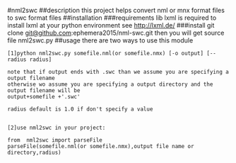 #nml2swc
##description
this project helps convert nml or mnx format files to swc format files
##installation
###requirements
    lib lxml is required
    to install lxml at your python environment see  http://lxml.de/
###install
    git clone git@github.com:ephemera2015/nml-swc.git
    then you will get source file nml2swc.py
##usage
    there are two ways to use this module
    
    [1]python nml2swc.py somefile.nml(or somefile.nmx) [-o output] [--radius radius]
    
    note that if output ends with .swc than we assume you are specifying a output filename
    otherwise wo assume you are specifying a output directory and the output filename will be 
    output+somefile +'.swc'
    
    radius default is 1.0 if don't specify a value
    
    
    [2]use nml2swc in your project:
    
    from  nml2swc import parseFile
    parseFile(somefile.nml(or somefile.nmx),output file name or directory,radius)
